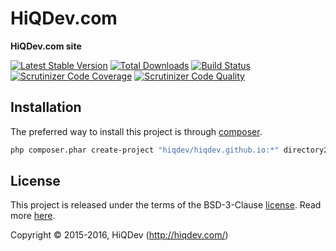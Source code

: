 HiQDev.com
==========

**HiQDev.com site**

[![Latest Stable Version](https://poser.pugx.org/hiqdev/hiqdev.github.io/v/stable)](https://packagist.org/packages/hiqdev/hiqdev.github.io)
[![Total Downloads](https://poser.pugx.org/hiqdev/hiqdev.github.io/downloads)](https://packagist.org/packages/hiqdev/hiqdev.github.io)
[![Build Status](https://img.shields.io/travis/hiqdev/hiqdev.github.io.svg)](https://travis-ci.org/hiqdev/hiqdev.github.io)
[![Scrutinizer Code Coverage](https://img.shields.io/scrutinizer/coverage/g/hiqdev/hiqdev.github.io.svg)](https://scrutinizer-ci.com/g/hiqdev/hiqdev.github.io/)
[![Scrutinizer Code Quality](https://img.shields.io/scrutinizer/g/hiqdev/hiqdev.github.io.svg)](https://scrutinizer-ci.com/g/hiqdev/hiqdev.github.io/)

## Installation

The preferred way to install this project is through [composer](http://getcomposer.org/download/).

```sh
php composer.phar create-project "hiqdev/hiqdev.github.io:*" directory2install
```

## License

This project is released under the terms of the BSD-3-Clause [license](LICENSE).
Read more [here](http://choosealicense.com/licenses/bsd-3-clause).

Copyright © 2015-2016, HiQDev (http://hiqdev.com/)
